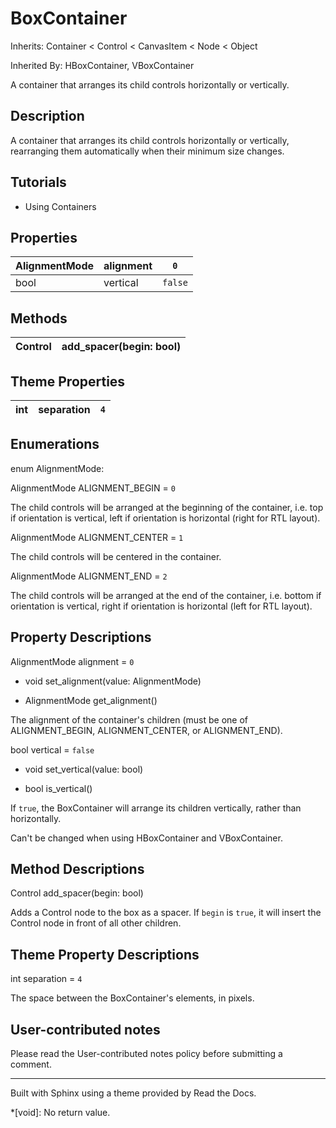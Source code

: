 # BoxContainer

Inherits: Container < Control < CanvasItem < Node < Object

Inherited By: HBoxContainer, VBoxContainer

A container that arranges its child controls horizontally or vertically.

## Description

A container that arranges its child controls horizontally or vertically,
rearranging them automatically when their minimum size changes.

## Tutorials

  * Using Containers

## Properties

AlignmentMode | alignment | `0`  
---|---|---  
bool | vertical | `false`  
  
## Methods

Control | add_spacer(begin: bool)  
---|---  
  
## Theme Properties

int | separation | `4`  
---|---|---  
  
## Enumerations

enum AlignmentMode:

AlignmentMode ALIGNMENT_BEGIN = `0`

The child controls will be arranged at the beginning of the container, i.e.
top if orientation is vertical, left if orientation is horizontal (right for
RTL layout).

AlignmentMode ALIGNMENT_CENTER = `1`

The child controls will be centered in the container.

AlignmentMode ALIGNMENT_END = `2`

The child controls will be arranged at the end of the container, i.e. bottom
if orientation is vertical, right if orientation is horizontal (left for RTL
layout).

## Property Descriptions

AlignmentMode alignment = `0`

  * void set_alignment(value: AlignmentMode)

  * AlignmentMode get_alignment()

The alignment of the container's children (must be one of ALIGNMENT_BEGIN,
ALIGNMENT_CENTER, or ALIGNMENT_END).

bool vertical = `false`

  * void set_vertical(value: bool)

  * bool is_vertical()

If `true`, the BoxContainer will arrange its children vertically, rather than
horizontally.

Can't be changed when using HBoxContainer and VBoxContainer.

## Method Descriptions

Control add_spacer(begin: bool)

Adds a Control node to the box as a spacer. If `begin` is `true`, it will
insert the Control node in front of all other children.

## Theme Property Descriptions

int separation = `4`

The space between the BoxContainer's elements, in pixels.

## User-contributed notes

Please read the User-contributed notes policy before submitting a comment.

* * *

Built with Sphinx using a theme provided by Read the Docs.

  *[void]: No return value.

